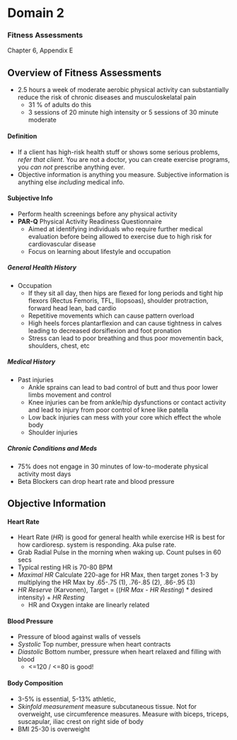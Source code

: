 # Domain 2

### Fitness Assessments

Chapter 6, Appendix E

## Overview of Fitness Assessments

- 2.5 hours a week of moderate aerobic physical activity can substantially
  reduce the risk of chronic diseases and musculoskelatal pain
  - 31 % of adults do this
  - 3 sessions of 20 minute high intensity or 5 sessions of 30 minute moderate

#### Definition

- If a client has high-risk health stuff or shows some serious problems, _refer
  that client_. You are not a doctor, you can create exercise programs, you _can
  not_ prescribe anything ever.
- Objective information is anything you measure. Subjective information is
  anything else _including_ medical info.

#### Subjective Info

- Perform health screenings before any physical activity
- **PAR-Q** Physical Activity Readiness Questionnaire
  - Aimed at identifying individuals who require further medical evaluation
    before being allowed to exercise due to high risk for cardiovascular disease
  - Focus on learning about lifestyle and occupation

##### General Health History

- Occupation
  - If they sit all day, then hips are flexed for long periods and tight hip
    flexors (Rectus Femoris, TFL, Iliopsoas), shoulder protraction, forward
    head lean, bad cardio
  - Repetitive movements which can cause pattern overload
  - High heels forces plantarflexion and can cause tightness in calves
    leading to decreased dorsiflexion and foot pronation
  - Stress can lead to poor breathing and thus poor movementin back, shoulders,
    chest, etc

##### Medical History

- Past injuries
  - Ankle sprains can lead to bad control of butt and thus poor lower limbs
    movement and control  
  - Knee injuries can be from ankle/hip dysfunctions or contact activity and
    lead to injury from poor control of knee like patella
  - Low back injuries can mess with your core which effect the whole body
  - Shoulder injuries

##### Chronic Conditions and Meds

- 75% does not engage in 30 minutes of low-to-moderate physical activity most
  days
- Beta Blockers can drop heart rate and blood pressure

## Objective Information

#### Heart Rate

- Heart Rate (_HR_) is good for general health while exercise HR is best for how
  cardioresp. system is responding. Aka pulse rate.
- Grab Radial Pulse in the morning when waking up. Count pulses in 60 secs
- Typical resting HR is 70-80 BPM
- _Maximal HR_ Calculate 220-age for HR Max, then target zones 1-3 by
  multiplying the HR Max by .65-.75 (1), .76-.85 (2), .86-.95 (3)
- _HR Reserve_  (Karvonen), Target = ((_HR Max_ - _HR Resting_) * desired intensity) + _HR Resting_
  - HR and Oxygen intake are linearly related  

#### Blood Pressure

- Pressure of blood against walls of vessels
- _Systolic_ Top number, pressure when heart contracts
- _Diastolic_ Bottom number, pressure when heart relaxed and filling with blood
  - <=120 / <=80 is good!

#### Body Composition

- 3-5% is essential, 5-13% athletic,
- _Skinfold measurement_ measure subcutaneous tissue. Not for overweight, use
  circumference measures. Measure with biceps, triceps, suscapular, iliac crest
  on right side of body
- BMI 25-30 is overweight
